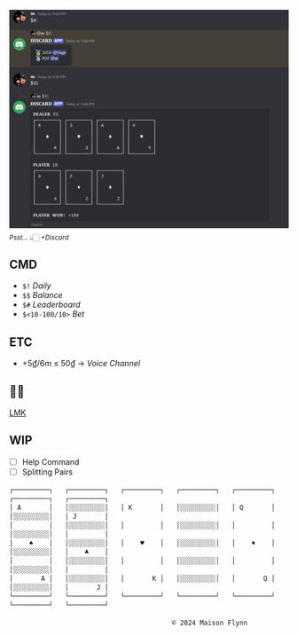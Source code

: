 [![Discard](./Image/Discard.png)](https://discord.com/oauth2/authorize?client_id=1292152109608861711&permissions=8&integration_type=0&scope=bot)
<sub><i>Psst...</i> 👆🏻 <i>+Discard</i></sub>

## CMD

+ `$!` <i>Daily</i>
+ `$$` <i>Balance</i>
+ `$#` <i>Leaderboard</i>
+ `$<10-100/10>` <i>Bet</i>

## ETC

+ +5₫/6m ≤ 50₫ → <i>Voice Channel</i>

## 🔎🐛

[LMK](https://github.com/MaisonFlynn/Discard/issues)

## WIP

+ [ ] Help Command
+ [ ] Splitting Pairs

```
┌─────────┐   ┌─────────┐   ┌─────────┐   ┌─────────┐   ┌─────────┐   ┌─────────┐   ┌─────────┐
│ A       │   │░░░░░░░░░│   │ K       │   │░░░░░░░░░│   │ Q       │   │░░░░░░░░░│   │ J       │
│         │   │░░░░░░░░░│   │         │   │░░░░░░░░░│   │         │   │░░░░░░░░░│   │         │
│    ♠    │   │░░░░░░░░░│   │    ♥    │   │░░░░░░░░░│   │    ♦    │   │░░░░░░░░░│   │    ♣    │
│         │   │░░░░░░░░░│   │         │   │░░░░░░░░░│   │         │   │░░░░░░░░░│   │         │
│       A │   │░░░░░░░░░│   │       K │   │░░░░░░░░░│   │       Q │   │░░░░░░░░░│   │       J │
└─────────┘   └─────────┘   └─────────┘   └─────────┘   └─────────┘   └─────────┘   └─────────┘

                                         © 2024 Maison Flynn
```
